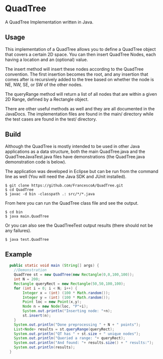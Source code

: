 QuadTree
========

A QuadTree Implementation written in Java.

Usage
-----
This implementation of a QuadTree allows you to define a QuadTree object that covers a certain 2D space. 
You can then insert QuadTree Nodes, each having a location and an (optional) value. 

The insert method will insert these nodes according to the QuadTree convention. The first insertion becomes the root, and any insertion that comes after is recursively added to the tree based on whether the node is NE, NW, SE, or SW of the other nodes. 

The queryRange method will return a list of all nodes that are within a given 2D Range, defined by a Rectangle object. 

There are other useful methods as well and they are all documented in the JavaDocs. The implementation files are found in the main/ directory while the test cases are found in the test/ directory. 

Build
-----
Although the QuadTree is mostly intended to be used in other Java applications as a data structure, both the main QuadTree.java and the QuadTreeJavaTest.java files have demonstrations (the QuadTree.java demonstration code is below). 

The application was developed in Eclipse but can be run from the command line as well (You will need the Java SDK and JUnit installed). 

```
$ git clone https://github.com/FrancescoA/QuadTree.git
$ cd QuadTree
$ javac -d bin -classpath .: src/*/*.java
```
From here you can run the QuadTree class file and see the output. 
```
$ cd bin
$ java main.QuadTree

```
Or you can also see the QuadTreeTest output results (there should not be any failures). 

```
$ java test.QuadTree
```


Example
-------

```java
  public static void main (String[] args) {
    //Demonstration
    QuadTree st = new QuadTree(new Rectangle(0,0,100,100));
    int N = 200;
    Rectangle queryRect = new Rectangle(50,50,100,100);
    for (int i = 0; i < N; i++) {
        Integer x = (int) (100 * Math.random());
        Integer y = (int) (100 * Math.random());
        Point loc = new Point(x,y);
        Node n = new Node(loc, "P"+i);
        System.out.println("Inserting node: "+n);
        st.insert(n);
    }
    System.out.println("Done preprocessing " + N + " points");
    List<Node> results = st.queryRange(queryRect);
    System.out.println("QT has " + st.size + " unique nodes");
    System.out.println("Queried a range: "+ queryRect);
    System.out.println("And found: "+ results.size() + " results:");
    System.out.println(results);
  }

```

